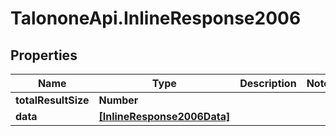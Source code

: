 # TalononeApi.InlineResponse2006

## Properties
Name | Type | Description | Notes
------------ | ------------- | ------------- | -------------
**totalResultSize** | **Number** |  | 
**data** | [**[InlineResponse2006Data]**](InlineResponse2006Data.md) |  | 


